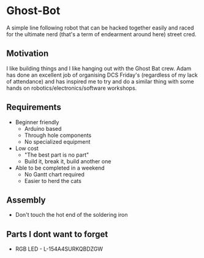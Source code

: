 # Ghost-Bot
A simple line following robot that can be hacked together easily and raced for the ultimate nerd (that's a term of endearment around here) street cred. 

## Motivation
I like building things and I like hanging out with the Ghost Bat crew. Adam has done an excellent job of organising DCS Friday's (regardless of my lack of attendance) and has inspired me to try and do a similar thing with some hands on robotics/electronics/software workshops.

## Requirements
* Beginner friendly
    * Arduino based
    * Through hole components
    * No specialized equipment
* Low cost
    * "The best part is no part"
    * Build it, break it, build another one
* Able to be completed in a weekend
    * No Gantt chart required
    * Easier to herd the cats 

## Assembly
* Don't touch the hot end of the soldering iron

## Parts I dont want to forget
* RGB LED - L-154A4SURKQBDZGW 